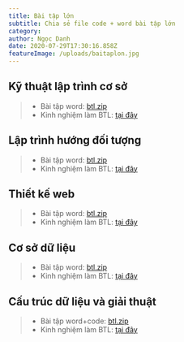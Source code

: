 ```yaml
---
title: Bài tập lớn
subtitle: Chia sẻ file code + word bài tập lớn
category:
author: Ngọc Danh
date: 2020-07-29T17:30:16.858Z
featureImage: /uploads/baitaplon.jpg
---
```

## Kỹ thuật lập trình cơ sở
>- Bài tập word: [btl.zip](#)
>- Kinh nghiệm làm BTL: [tại đây](#)
## Lập trình hướng đối tượng
>- Bài tập word: [btl.zip](#)
>- Kinh nghiệm làm BTL: [tại đây](#)
## Thiết kế web
>- Bài tập word: [btl.zip](#)
>- Kinh nghiệm làm BTL: [tại đây](#)
## Cơ sở dữ liệu
>- Bài tập word: [btl.zip](#)
>- Kinh nghiệm làm BTL: [tại đây](#)
## Cấu trúc dữ liệu và giải thuật
>- Bài tập word+code: [btl.zip](https://bit.ly/2SO55gN)
>- Kinh nghiệm làm BTL: [tại đây](/kinh-nghiem-btl-cau-truc-giai-thuat)